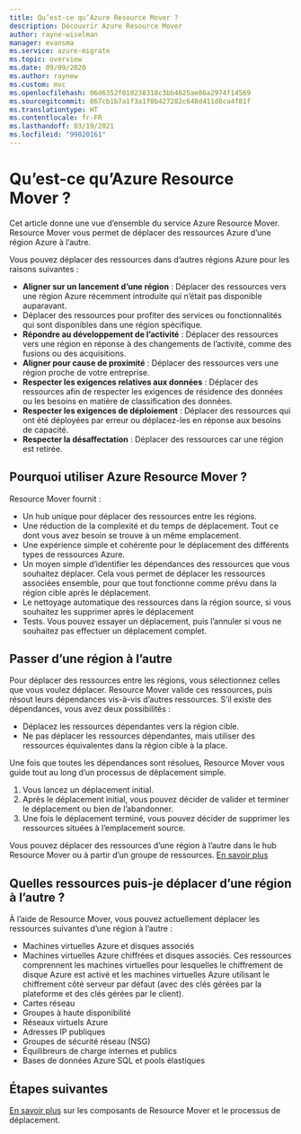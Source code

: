 ```yaml
---
title: Qu’est-ce qu’Azure Resource Mover ?
description: Découvrir Azure Resource Mover
author: rayne-wiselman
manager: evansma
ms.service: azure-migrate
ms.topic: overview
ms.date: 09/09/2020
ms.author: raynew
ms.custom: mvc
ms.openlocfilehash: 06d6352f018238318c3bb4625ae86a2974f14569
ms.sourcegitcommit: 867cb1b7a1f3a1f0b427282c648d411d0ca4f81f
ms.translationtype: HT
ms.contentlocale: fr-FR
ms.lasthandoff: 03/19/2021
ms.locfileid: "99820161"
---
```

# <a name="what-is-azure-resource-mover"></a>Qu’est-ce qu’Azure Resource Mover ?

Cet article donne une vue d’ensemble du service Azure Resource Mover. Resource Mover vous permet de déplacer des ressources Azure d’une région Azure à l’autre.

Vous pouvez déplacer des ressources dans d’autres régions Azure pour les raisons suivantes :

- **Aligner sur un lancement d’une région** : Déplacer des ressources vers une région Azure récemment introduite qui n’était pas disponible auparavant.
- Déplacer des ressources pour profiter des services ou fonctionnalités qui sont disponibles dans une région spécifique.
- **Répondre au développement de l’activité** : Déplacer des ressources vers une région en réponse à des changements de l’activité, comme des fusions ou des acquisitions.
- **Aligner pour cause de proximité** : Déplacer des ressources vers une région proche de votre entreprise.
- **Respecter les exigences relatives aux données** : Déplacer des ressources afin de respecter les exigences de résidence des données ou les besoins en matière de classification des données.
- **Respecter les exigences de déploiement** : Déplacer des ressources qui ont été déployées par erreur ou déplacez-les en réponse aux besoins de capacité.
- **Respecter la désaffectation** : Déplacer des ressources car une région est retirée.


## <a name="why-use-resource-mover"></a>Pourquoi utiliser Azure Resource Mover ?

Resource Mover fournit :

- Un hub unique pour déplacer des ressources entre les régions.
- Une réduction de la complexité et du temps de déplacement. Tout ce dont vous avez besoin se trouve à un même emplacement.
- Une expérience simple et cohérente pour le déplacement des différents types de ressources Azure.
- Un moyen simple d’identifier les dépendances des ressources que vous souhaitez déplacer. Cela vous permet de déplacer les ressources associées ensemble, pour que tout fonctionne comme prévu dans la région cible après le déplacement.
- Le nettoyage automatique des ressources dans la région source, si vous souhaitez les supprimer après le déplacement
- Tests. Vous pouvez essayer un déplacement, puis l’annuler si vous ne souhaitez pas effectuer un déplacement complet.

## <a name="move-across-regions"></a>Passer d’une région à l’autre

Pour déplacer des ressources entre les régions, vous sélectionnez celles que vous voulez déplacer. Resource Mover valide ces ressources, puis résout leurs dépendances vis-à-vis d’autres ressources. S’il existe des dépendances, vous avez deux possibilités :
- Déplacez les ressources dépendantes vers la région cible.
- Ne pas déplacer les ressources dépendantes, mais utiliser des ressources équivalentes dans la région cible à la place.

Une fois que toutes les dépendances sont résolues, Resource Mover vous guide tout au long d’un processus de déplacement simple.

1. Vous lancez un déplacement initial.
2. Après le déplacement initial, vous pouvez décider de valider et terminer le déplacement ou bien de l’abandonner.
3. Une fois le déplacement terminé, vous pouvez décider de supprimer les ressources situées à l’emplacement source.

Vous pouvez déplacer des ressources d’une région à l’autre dans le hub Resource Mover ou à partir d’un groupe de ressources. [En savoir plus](select-move-tool.md)

## <a name="what-resources-can-i-move-across-regions"></a>Quelles ressources puis-je déplacer d’une région à l’autre ?

À l’aide de Resource Mover, vous pouvez actuellement déplacer les ressources suivantes d’une région à l’autre :

- Machines virtuelles Azure et disques associés
- Machines virtuelles Azure chiffrées et disques associés. Ces ressources comprennent les machines virtuelles pour lesquelles le chiffrement de disque Azure est activé et les machines virtuelles Azure utilisant le chiffrement côté serveur par défaut (avec des clés gérées par la plateforme et des clés gérées par le client).
- Cartes réseau
- Groupes à haute disponibilité 
- Réseaux virtuels Azure 
- Adresses IP publiques
- Groupes de sécurité réseau (NSG)
- Équilibreurs de charge internes et publics 
- Bases de données Azure SQL et pools élastiques


## <a name="next-steps"></a>Étapes suivantes

[En savoir plus](about-move-process.md) sur les composants de Resource Mover et le processus de déplacement.
